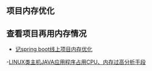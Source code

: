 ## 项目内存优化

## 查看项目再用内存情况
- [记spring boot线上项目内存优化](https://www.jianshu.com/p/abd9c24a6910)

-[LINUX类主机JAVA应用程序占用CPU、内存过高分析手段](https://blog.csdn.net/zfy421/article/details/84765759?utm_medium=distribute.pc_relevant.none-task-blog-BlogCommendFromMachineLearnPai2-1.nonecase&depth_1-utm_source=distribute.pc_relevant.none-task-blog-BlogCommendFromMachineLearnPai2-1.nonecase)